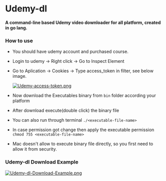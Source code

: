 # Udemy-dl
**A command-line based Udemy video downloader for all platform, created in go lang.**

### How to use
  - You should have udemy account and purchased course.
  - Login to udemy -> Right click -> Go to Inspect Element
  - Go to Aplication -> Cookies -> Type access_token in filter, see below image.

    [![Udemy-access-token.png](https://i.postimg.cc/fTRr1wTC/Udemy-access-token.png)](https://postimg.cc/w3n2mYNR)

  - Now download the Executables binary from `bin` folder according your platform
  - After download execute(double click) the binary file
  - You can also run through terminal `./<executable-file-name>`
  - In case permission got change then apply the executable permission `chmod 755 <executable-file-name>`
  - Mac doesn't allow to execute binary file directly, so you first need to allow it from security.

### Udemy-dl Download Example
[![Udemy-dl-Download-Example.png](https://i.postimg.cc/fyBcQtfv/Udemy-dl-Download-Example.png)](https://postimg.cc/9wwRGfS4)


